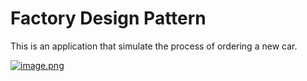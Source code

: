 # Factory Design Pattern

This is an application that simulate the process of ordering a new car.

[![image.png](https://i.postimg.cc/Zn9vp0V6/image.png)](https://postimg.cc/ctSJN1qJ)
